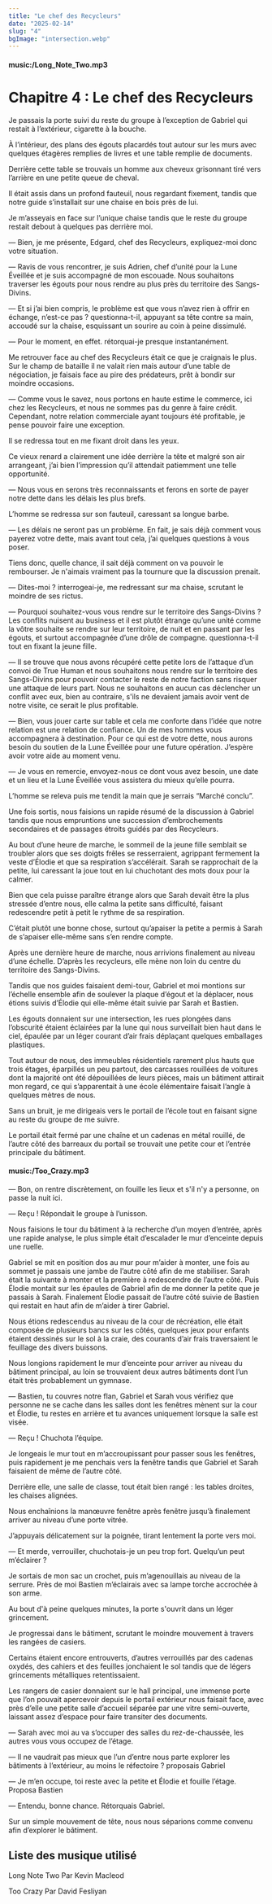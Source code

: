 ```yaml
---
title: "Le chef des Recycleurs"
date: "2025-02-14"
slug: "4"
bgImage: "intersection.webp"
---
```


#### music:/Long_Note_Two.mp3

# Chapitre 4 : Le chef des Recycleurs

Je passais la porte suivi du reste du groupe à l’exception de Gabriel qui restait à l’extérieur, cigarette à la bouche.

À l’intérieur, des plans des égouts placardés tout autour sur les murs avec quelques étagères remplies de livres et une table remplie de documents.

Derrière cette table se trouvais un homme aux cheveux grisonnant tiré vers l’arrière en une petite queue de cheval.

Il était assis dans un profond fauteuil, nous regardant fixement, tandis que notre guide s’installait sur une chaise en bois près de lui.

Je m’asseyais en face sur l’unique chaise tandis que le reste du groupe restait debout à quelques pas derrière moi.

— Bien, je me présente, Edgard, chef des Recycleurs, expliquez-moi donc votre situation.

— Ravis de vous rencontrer, je suis Adrien, chef d’unité pour la Lune Éveillée et je suis accompagné de mon escouade. Nous souhaitons traverser les égouts pour nous rendre au plus près du territoire des Sangs-Divins.

— Et si j’ai bien compris, le problème est que vous n’avez rien à offrir en échange, n’est-ce pas ? questionna-t-il, appuyant sa tête contre sa main, accoudé sur la chaise, esquissant un sourire au coin à peine dissimulé.

— Pour le moment, en effet. rétorquai-je presque instantanément.

Me retrouver face au chef des Recycleurs était ce que je craignais le plus. Sur le champ de bataille il ne valait rien mais autour d’une table de négociation, je faisais face au pire des prédateurs, prêt à bondir sur moindre occasions.

— Comme vous le savez, nous portons en haute estime le commerce, ici chez les Recycleurs, et nous ne sommes pas du genre à faire crédit. Cependant, notre relation commerciale ayant toujours été profitable, je pense pouvoir faire une exception.

Il se redressa tout en me fixant droit dans les yeux.

Ce vieux renard a clairement une idée derrière la tête et malgré son air arrangeant, j’ai bien l’impression qu’il attendait patiemment une telle opportunité.

— Nous vous en serons très reconnaissants et ferons en sorte de payer notre dette dans les délais les plus brefs.

L’homme se redressa sur son fauteuil, caressant sa longue barbe.

— Les délais ne seront pas un problème. En fait, je sais déjà comment vous payerez votre dette, mais avant tout cela, j’ai quelques questions à vous poser.

Tiens donc, quelle chance, il sait déjà comment on va pouvoir le rembourser. Je n'aimais vraiment pas la tournure que la discussion prenait.

— Dites-moi ? interrogeai-je, me redressant sur ma chaise, scrutant le moindre de ses rictus.

— Pourquoi souhaitez-vous vous rendre sur le territoire des Sangs-Divins ? Les conflits nuisent au business et il est plutôt étrange qu’une unité comme la vôtre souhaite se rendre sur leur territoire, de nuit et en passant par les égouts, et surtout accompagnée d’une drôle de compagne. questionna-t-il tout en fixant la jeune fille.

— Il se trouve que nous avons récupéré cette petite lors de l’attaque d’un convoi de True Human et nous souhaitons nous rendre sur le territoire des Sangs-Divins pour pouvoir contacter le reste de notre faction sans risquer une attaque de leurs part. Nous ne souhaitons en aucun cas déclencher un conflit avec eux, bien au contraire, s'ils ne devaient jamais avoir vent de notre visite, ce serait le plus profitable.

— Bien, vous jouer carte sur table et cela me conforte dans l’idée que notre relation est une relation de confiance. Un de mes hommes vous accompagnera à destination. Pour ce qui est de votre dette, nous aurons besoin du soutien de la Lune Éveillée pour une future opération. J’espère avoir votre aide au moment venu.

— Je vous en remercie, envoyez-nous ce dont vous avez besoin, une date et un lieu et la Lune Éveillée vous assistera du mieux qu’elle pourra.

L’homme se releva puis me tendit la main que je serrais “Marché conclu”.

Une fois sortis, nous faisions un rapide résumé de la discussion à Gabriel tandis que nous empruntions une succession d’embrochements secondaires et de passages étroits guidés par des Recycleurs.

Au bout d’une heure de marche, le sommeil de la jeune fille semblait se troubler alors que ses doigts frêles se resserraient, agrippant fermement la veste d’Élodie et que sa respiration s’accélérait. Sarah se rapprochait de la petite, lui caressant la joue tout en lui chuchotant des mots doux pour la calmer.

Bien que cela puisse paraître étrange alors que Sarah devait être la plus stressée d’entre nous, elle calma la petite sans difficulté, faisant redescendre petit à petit le rythme de sa respiration.

C’était plutôt une bonne chose, surtout qu’apaiser la petite a permis à Sarah de s’apaiser elle-même sans s’en rendre compte.

Après une dernière heure de marche, nous arrivions finalement au niveau d’une échelle. D’après les recycleurs, elle mène non loin du centre du territoire des Sangs-Divins.

Tandis que nos guides faisaient demi-tour, Gabriel et moi montions sur l’échelle ensemble afin de soulever la plaque d’égout et la déplacer, nous étions suivis d’Élodie qui elle-même était suivie par Sarah et Bastien.

Les égouts donnaient sur une intersection, les rues plongées dans l’obscurité étaient éclairées par la lune qui nous surveillait bien haut dans le ciel, épaulée par un léger courant d’air frais déplaçant quelques emballages plastiques.

Tout autour de nous, des immeubles résidentiels rarement plus hauts que trois étages, éparpillés un peu partout, des carcasses rouillées de voitures dont la majorité ont été dépouillées de leurs pièces, mais un bâtiment attirait mon regard, ce qui s’apparentait à une école élémentaire faisait l’angle à quelques mètres de nous.

Sans un bruit, je me dirigeais vers le portail de l’école tout en faisant signe au reste du groupe de me suivre.

Le portail était fermé par une chaîne et un cadenas en métal rouillé, de l’autre côté des barreaux du portail se trouvait une petite cour et l’entrée principale du bâtiment.

#### music:/Too_Crazy.mp3

— Bon, on rentre discrètement, on fouille les lieux et s'il n'y a personne, on passe la nuit ici.

— Reçu ! Répondait le groupe à l’unisson.

Nous faisions le tour du bâtiment à la recherche d’un moyen d’entrée, après une rapide analyse, le plus simple était d’escalader le mur d’enceinte depuis une ruelle.

Gabriel se mit en position dos au mur pour m’aider à monter, une fois au sommet je passais une jambe de l’autre côté afin de me stabiliser. Sarah était la suivante à monter et la première à redescendre de l’autre côté. 
Puis Élodie montait sur les épaules de Gabriel afin de me donner la petite que je passais à Sarah.
Finalement Élodie passait de l’autre côté suivie de Bastien qui restait en haut afin de m’aider à tirer Gabriel.

Nous étions redescendus au niveau de la cour de récréation, elle était composée de plusieurs bancs sur les côtés, quelques jeux pour enfants étaient dessinés sur le sol à la craie, des courants d’air frais traversaient le feuillage des divers buissons.

Nous longions rapidement le mur d’enceinte pour arriver au niveau du bâtiment principal, au loin se trouvaient deux autres bâtiments dont l’un était très probablement un gymnase.

— Bastien, tu couvres notre flan, Gabriel et Sarah vous vérifiez que personne ne se cache dans les salles dont les fenêtres mènent sur la cour et Élodie, tu restes en arrière et tu avances uniquement lorsque la salle est visée.

— Reçu ! Chuchota l’équipe.

Je longeais le mur tout en m’accroupissant pour passer sous les fenêtres, puis rapidement je me penchais vers la fenêtre tandis que Gabriel et Sarah faisaient de même de l’autre côté.

Derrière elle, une salle de classe, tout était bien rangé : les tables droites, les chaises alignées.

Nous enchaînions la manœuvre fenêtre après fenêtre jusqu’à finalement arriver au niveau d’une porte vitrée.

J’appuyais délicatement sur la poignée, tirant lentement la porte vers moi.

— Et merde, verrouiller,  chuchotais-je un peu trop fort. Quelqu’un peut m’éclairer ?

Je sortais de mon sac un crochet, puis m’agenouillais au niveau de la serrure. Près de moi Bastien m’éclairais avec sa lampe torche accrochée à son arme.

Au bout d'à peine quelques minutes, la porte s'ouvrit dans un léger grincement. 

 Je progressai dans le bâtiment, scrutant le moindre mouvement à travers les rangées de casiers.

Certains étaient encore entrouverts, d’autres verrouillés par des cadenas oxydés, des cahiers et des feuilles jonchaient le sol tandis que de légers grincements métalliques retentissaient.

Les rangers de casier donnaient sur le hall principal, une immense porte que l’on pouvait apercevoir depuis le portail extérieur nous faisait face, avec près d’elle une petite salle d’accueil séparée par une vitre semi-ouverte, laissant assez d’espace pour faire transiter des documents.

— Sarah avec moi au va s’occuper des salles du rez-de-chaussée, les autres vous vous occupez de l’étage.

— Il ne vaudrait pas mieux que l’un d’entre nous parte explorer les bâtiments à l’extérieur, au moins le réfectoire ? proposais Gabriel

— Je m’en occupe, toi reste avec la petite et Élodie et fouille l’étage. Proposa Bastien

— Entendu, bonne chance. Rétorquais Gabriel.

Sur un simple mouvement de tête, nous nous séparions comme convenu afin d’explorer le bâtiment.

## Liste des musique utilisé

Long Note Two Par Kevin Macleod

Too Crazy Par David Fesliyan